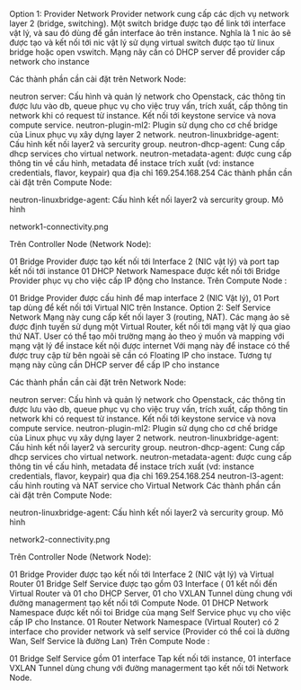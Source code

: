 Option 1: Provider Network
Provider network cung cấp các dịch vụ network layer 2 (bridge, switching). Một switch bridge được tạo để link tới interface vật lý, và sau đó dùng để gắn interface ảo trên instance. Nghĩa là 1 nic ảo sẽ được tạo và kết nối tới nic vật lý sử dụng virtual switch được tạo từ linux bridge hoặc open vswitch. Mạng nãy cần có DHCP server để provider cấp network cho instance

Các thành phần cần cài đặt trên Network Node:

neutron server: Cấu hình và quản lý network cho Openstack, các thông tin được lưu vào db, queue phục vụ cho việc truy vấn, trích xuất, cấp thông tin network khi có request từ instance. Kết nối tới keystone service và nova compute service.
neutron-plugin-ml2: Plugin sử dụng cho cơ chế bridge của Linux phục vụ xây dựng layer 2 network.
neutron-linuxbridge-agent: Cấu hình kết nối layer2 và sercurity group.
neutron-dhcp-agent: Cung cấp dhcp services cho virtual network.
neutron-metadata-agent: được cung cấp thông tin về cấu hình, metadata để instace trích xuất (vd: instance credentials, flavor, keypair) qua địa chỉ 169.254.168.254
Các thành phần cần cài đặt trên Compute Node:

neutron-linuxbridge-agent: Cấu hình kết nối layer2 và sercurity group.
Mô hình

network1-connectivity.png

Trên Controller Node (Network Node):

01 Bridge Provider được tạo kết nối tới Interface 2 (NIC vật lý) và port tap kết nối tới instance
01 DHCP Network Namespace được kết nối tới Bridge Provider phục vụ cho việc cấp IP động cho Instance.
Trên Compute Node :

01 Bridge Provider được cấu hình để map interface 2 (NIC Vật lý),
01 Port tap dùng để kết nối tới Virtual NIC trên Instance.
Option 2: Self Service Network
Mạng này cung cấp kết nối layer 3 (routing, NAT). Các mạng ảo sẽ được định tuyến sử dụng một Virtual Router, kết nối tới mạng vật lý qua giao thứ NAT. User có thể tạo môi trường mạng ảo theo ý muốn và mapping với mạng vật lý để instace kết nội được internet Với mạng này để instace có thể được truy cập từ bên ngoài sẽ cần có Floating IP cho instace. Tương tự mạng này cũng cần DHCP server để cấp IP cho instance

Các thành phần cần cài đặt trên Network Node:

neutron server: Cấu hình và quản lý network cho Openstack, các thông tin được lưu vào db, queue phục vụ cho việc truy vấn, trích xuất, cấp thông tin network khi có request từ instance. Kết nối tới keystone service và nova compute service.
neutron-plugin-ml2: Plugin sử dụng cho cơ chế bridge của Linux phục vụ xây dựng layer 2 network.
neutron-linuxbridge-agent: Cấu hình kết nối layer2 và sercurity group.
neutron-dhcp-agent: Cung cấp dhcp services cho virtual network.
neutron-metadata-agent: được cung cấp thông tin về cấu hình, metadata để instace trích xuất (vd: instance credentials, flavor, keypair) qua địa chỉ 169.254.168.254
neutron-l3-agent: cấu hình routing và NAT service cho Virtual Network
Các thành phần cần cài đặt trên Compute Node:

neutron-linuxbridge-agent: Cấu hình kết nối layer2 và sercurity group.
Mô hình

network2-connectivity.png

Trên Controller Node (Network Node):

01 Bridge Provider được tạo kết nối tới Interface 2 (NIC vật lý) và Virtual Router
01 Bridge Self Service được tạo gồm 03 Interface ( 01 kết nối đến Virtual Router và 01 cho DHCP Server, 01 cho VXLAN Tunnel dùng chung với đường managerment tạo kết nối tới Compute Node.
01 DHCP Network Namespace được kết nối toi Bridge của mạng Self Service phục vụ cho việc cấp IP cho Instance.
01 Router Network Namespace (Virtual Router) có 2 interface cho provider network và self service (Provider có thể coi là dường Wan, Self Service là đường Lan)
Trên Compute Node :

01 Bridge Self Service gồm 01 interface Tap kết nối tới instance, 01 interface VXLAN Tunnel dùng chung với đường managerment tạo kết nối tới Network Node.
